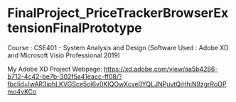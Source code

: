 # FinalProject_PriceTrackerBrowserExtensionFinalPrototype
Course : CSE401 - System Analysis and Design (Software Used : Adobe XD and Microsoft Visio Professional 2019)

My Adobe XD Project Webpage: https://xd.adobe.com/view/aa5b4286-b712-4c42-be7b-302f5a41eacc-ff08/?fbclid=IwAR3iphLKVGSce5oi6v0KIQOwXcve0YQLJNPuvtQiHhiN9zgrRoOPmo4vKCo

